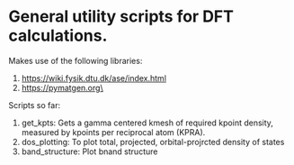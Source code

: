 # General utility scripts for DFT calculations.

Makes use of  the following libraries:
  1. https://wiki.fysik.dtu.dk/ase/index.html
  2. https://pymatgen.org\

Scripts so far:
  1. get_kpts: Gets a gamma centered kmesh of required kpoint density, measured by kpoints per reciprocal atom (KPRA).
  2. dos_plotting: To plot total, projected, orbital-projrcted density of states
  3. band_structure: Plot bnand structure
